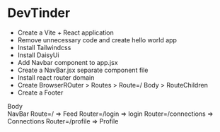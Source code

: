 # DevTinder


- Create a Vite + React application
- Remove unnecessary code and create hello world app
- Install Tailwindcss
- Install DaisyUi 
- Add Navbar component to app.jsx
- Create a NavBar.jsx separate component file
- Install react router domain
- Create BrowserROuter > Routes > Route=/ Body > RouteChildren
- Create a Footer


Body    
    NavBar
    Route=/ => Feed
    Router=/login => login
    Router=/connections => Connections
    Router=/profile => Profile
